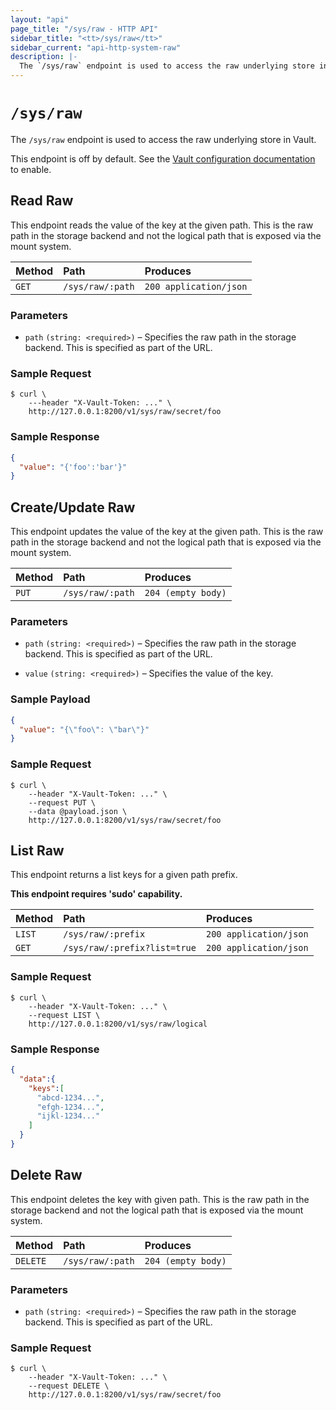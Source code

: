 ```yaml
---
layout: "api"
page_title: "/sys/raw - HTTP API"
sidebar_title: "<tt>/sys/raw</tt>"
sidebar_current: "api-http-system-raw"
description: |-
  The `/sys/raw` endpoint is used to access the raw underlying store in Vault.
---
```


# `/sys/raw`

The `/sys/raw` endpoint is used to access the raw underlying store in Vault.

This endpoint is off by default.  See the 
[Vault configuration documentation](/docs/configuration/index.html) to
enable.

## Read Raw

This endpoint reads the value of the key at the given path. This is the raw path
in the storage backend and not the logical path that is exposed via the mount
system.

| Method   | Path                         | Produces               |
| :------- | :--------------------------- | :--------------------- |
| `GET`    | `/sys/raw/:path`             | `200 application/json` |

### Parameters

- `path` `(string: <required>)` – Specifies the raw path in the storage backend.
  This is specified as part of the URL.

### Sample Request

```
$ curl \
    ---header "X-Vault-Token: ..." \
    http://127.0.0.1:8200/v1/sys/raw/secret/foo
```

### Sample Response

```json
{
  "value": "{'foo':'bar'}"
}
```

## Create/Update Raw

This endpoint updates the value of the key at the given path. This is the raw
path in the storage backend and not the logical path that is exposed via the
mount system.

| Method   | Path                         | Produces               |
| :------- | :--------------------------- | :--------------------- |
| `PUT`    | `/sys/raw/:path`             | `204 (empty body)`     |

### Parameters

- `path` `(string: <required>)` – Specifies the raw path in the storage backend.
  This is specified as part of the URL.

- `value` `(string: <required>)` – Specifies the value of the key.

### Sample Payload

```json
{
  "value": "{\"foo\": \"bar\"}"
}
```

### Sample Request

```
$ curl \
    --header "X-Vault-Token: ..." \
    --request PUT \
    --data @payload.json \
    http://127.0.0.1:8200/v1/sys/raw/secret/foo
```

## List Raw

This endpoint returns a list keys for a given path prefix.

**This endpoint requires 'sudo' capability.**

| Method   | Path                         | Produces               |
| :------- | :--------------------------- | :--------------------- |
| `LIST`   | `/sys/raw/:prefix` | `200 application/json` |
| `GET`   | `/sys/raw/:prefix?list=true` | `200 application/json` |


### Sample Request

```
$ curl \
    --header "X-Vault-Token: ..." \
    --request LIST \
    http://127.0.0.1:8200/v1/sys/raw/logical
```

### Sample Response

```json
{
  "data":{
    "keys":[
      "abcd-1234...",
      "efgh-1234...",
      "ijkl-1234..."
    ]
  }
}
```

## Delete Raw

This endpoint deletes the key with given path. This is the raw path in the
storage backend and not the logical path that is exposed via the mount system.

| Method   | Path                         | Produces               |
| :------- | :--------------------------- | :--------------------- |
| `DELETE` | `/sys/raw/:path`             | `204 (empty body)`     |

### Parameters

- `path` `(string: <required>)` – Specifies the raw path in the storage backend.
  This is specified as part of the URL.

### Sample Request

```
$ curl \
    --header "X-Vault-Token: ..." \
    --request DELETE \
    http://127.0.0.1:8200/v1/sys/raw/secret/foo
```
